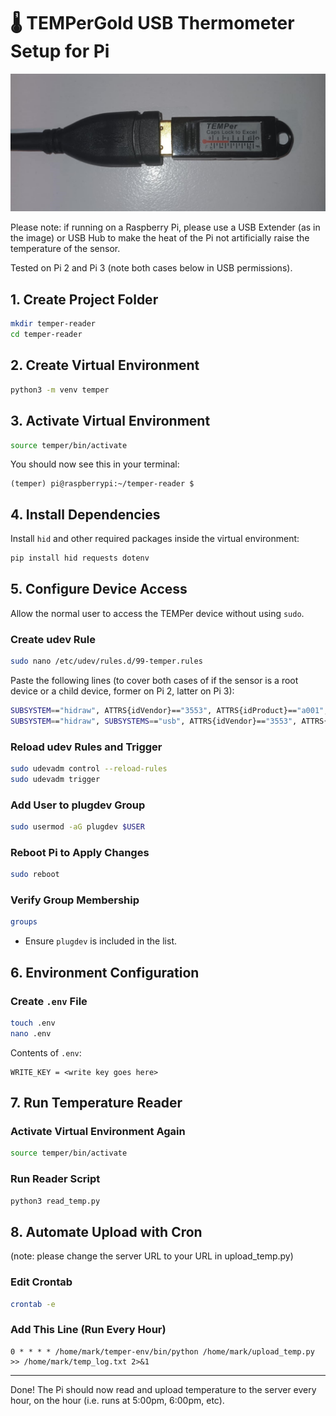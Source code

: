 # 🌡️ TEMPerGold USB Thermometer Setup for Pi

<picture>
  <img src="images/TEMPerGold.jpg" alt="A TEMPerGold attached to a USB Extension cable" width="600">
</picture>

Please note: if running on a Raspberry Pi, please use a USB Extender (as in the image) or USB Hub to make the heat of the Pi not artificially raise the temperature of the sensor. 

Tested on Pi 2 and Pi 3 (note both cases below in USB permissions).

## 1. Create Project Folder

```bash
mkdir temper-reader
cd temper-reader
```

## 2. Create Virtual Environment

```bash
python3 -m venv temper
```

## 3. Activate Virtual Environment

```bash
source temper/bin/activate
```

You should now see this in your terminal:

```
(temper) pi@raspberrypi:~/temper-reader $
```

## 4. Install Dependencies

Install `hid` and other required packages inside the virtual environment:

```bash
pip install hid requests dotenv
```

## 5. Configure Device Access

Allow the normal user to access the TEMPer device without using `sudo`.

### Create udev Rule

```bash
sudo nano /etc/udev/rules.d/99-temper.rules
```

Paste the following lines (to cover both cases of if the sensor is a root device or a child device, former on Pi 2, latter on Pi 3):

```bash
SUBSYSTEM=="hidraw", ATTRS{idVendor}=="3553", ATTRS{idProduct}=="a001", MODE="0666", GROUP="plugdev"
SUBSYSTEM=="hidraw", SUBSYSTEMS=="usb", ATTRS{idVendor}=="3553", ATTRS{idProduct}=="a001", MODE="0666", GROUP="plugdev"
```

### Reload udev Rules and Trigger

```bash
sudo udevadm control --reload-rules
sudo udevadm trigger
```

### Add User to plugdev Group

```bash
sudo usermod -aG plugdev $USER
```

### Reboot Pi to Apply Changes

```bash
sudo reboot
```

### Verify Group Membership

```bash
groups
```

- Ensure `plugdev` is included in the list.

## 6. Environment Configuration

### Create `.env` File

```bash
touch .env
nano .env
```

Contents of `.env`:

```env
WRITE_KEY = <write key goes here>
```

## 7. Run Temperature Reader

### Activate Virtual Environment Again

```bash
source temper/bin/activate
```

### Run Reader Script

```bash
python3 read_temp.py
```

## 8. Automate Upload with Cron

(note: please change the server URL to your URL in upload_temp.py)

### Edit Crontab

```bash
crontab -e
```

### Add This Line (Run Every Hour)

```cron
0 * * * * /home/mark/temper-env/bin/python /home/mark/upload_temp.py >> /home/mark/temp_log.txt 2>&1
```

---
Done! The Pi should now read and upload temperature to the server every hour, on the hour (i.e. runs at 5:00pm, 6:00pm, etc).
